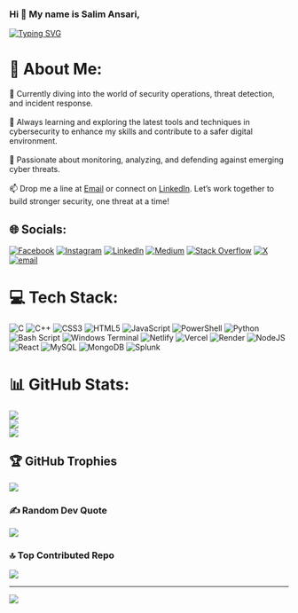 ### Hi 👋 My name is Salim Ansari,
[![Typing SVG](https://readme-typing-svg.demolab.com?font=Fira+Code&pause=1000&color=25FF00&vCenter=true&random=false&width=435&lines=A+Cyber+Security+Analyst;A+Security+Operations+Center)](https://git.io/typing-svg)
<!--
Here are some ideas to get you started:
-->
# 💫 About Me:
🔭 Currently diving into the world of security operations, threat detection, and incident response.<br><br>🌱 Always learning and exploring the latest tools and techniques in cybersecurity to enhance my skills and contribute to a safer digital environment.<br><br>💬 Passionate about monitoring, analyzing, and defending against emerging cyber threats.<br><br>
📫 Drop me a line at [Email](mailto:salimansari7644@gmail.com) or connect on [LinkedIn](https://www.linkedin.com/in/imsalimansari/). Let’s work together to build stronger security, one threat at a time!

## 🌐 Socials:
[![Facebook](https://img.shields.io/badge/Facebook-%231877F2.svg?logo=Facebook&logoColor=white)](https://facebook.com/Iamsalimansari) [![Instagram](https://img.shields.io/badge/Instagram-%23E4405F.svg?logo=Instagram&logoColor=white)](https://instagram.com/imsalimansari) [![LinkedIn](https://img.shields.io/badge/LinkedIn-%230077B5.svg?logo=linkedin&logoColor=white)](https://linkedin.com/in/imsalimansari) [![Medium](https://img.shields.io/badge/Medium-12100E?logo=medium&logoColor=white)](https://medium.com/@imsalimansari) [![Stack Overflow](https://img.shields.io/badge/-Stackoverflow-FE7A16?logo=stack-overflow&logoColor=white)](https://stackoverflow.com/users/22051381) [![X](https://img.shields.io/badge/X-black.svg?logo=X&logoColor=white)](https://x.com/imsalimansari) [![email](https://img.shields.io/badge/Email-D14836?logo=gmail&logoColor=white)](mailto:salimansari7644@gmail.com) 

# 💻 Tech Stack:
![C](https://img.shields.io/badge/c-%2300599C.svg?style=for-the-badge&logo=c&logoColor=white) ![C++](https://img.shields.io/badge/c++-%2300599C.svg?style=for-the-badge&logo=c%2B%2B&logoColor=white) ![CSS3](https://img.shields.io/badge/css3-%231572B6.svg?style=for-the-badge&logo=css3&logoColor=white) ![HTML5](https://img.shields.io/badge/html5-%23E34F26.svg?style=for-the-badge&logo=html5&logoColor=white) ![JavaScript](https://img.shields.io/badge/javascript-%23323330.svg?style=for-the-badge&logo=javascript&logoColor=%23F7DF1E) ![PowerShell](https://img.shields.io/badge/PowerShell-%235391FE.svg?style=for-the-badge&logo=powershell&logoColor=white) ![Python](https://img.shields.io/badge/python-3670A0?style=for-the-badge&logo=python&logoColor=ffdd54) ![Bash Script](https://img.shields.io/badge/bash_script-%23121011.svg?style=for-the-badge&logo=gnu-bash&logoColor=white) ![Windows Terminal](https://img.shields.io/badge/Windows%20Terminal-%234D4D4D.svg?style=for-the-badge&logo=windows-terminal&logoColor=white) ![Netlify](https://img.shields.io/badge/netlify-%23000000.svg?style=for-the-badge&logo=netlify&logoColor=#00C7B7) ![Vercel](https://img.shields.io/badge/vercel-%23000000.svg?style=for-the-badge&logo=vercel&logoColor=white) ![Render](https://img.shields.io/badge/Render-%46E3B7.svg?style=for-the-badge&logo=render&logoColor=white) ![NodeJS](https://img.shields.io/badge/node.js-6DA55F?style=for-the-badge&logo=node.js&logoColor=white) ![React](https://img.shields.io/badge/react-%2320232a.svg?style=for-the-badge&logo=react&logoColor=%2361DAFB) ![MySQL](https://img.shields.io/badge/mysql-4479A1.svg?style=for-the-badge&logo=mysql&logoColor=white) ![MongoDB](https://img.shields.io/badge/MongoDB-%234ea94b.svg?style=for-the-badge&logo=mongodb&logoColor=white) ![Splunk](https://img.shields.io/badge/splunk-%23000000.svg?style=for-the-badge&logo=splunk&logoColor=white)
# 📊 GitHub Stats:
![](https://github-readme-stats.vercel.app/api?username=imsalimansari&theme=dark&hide_border=false&include_all_commits=false&count_private=false)<br/>
![](https://nirzak-streak-stats.vercel.app/?user=imsalimansari&theme=dark&hide_border=false)<br/>
![](https://github-readme-stats.vercel.app/api/top-langs/?username=imsalimansari&theme=dark&hide_border=false&include_all_commits=false&count_private=false&layout=compact)

## 🏆 GitHub Trophies
![](https://github-profile-trophy.vercel.app/?username=imsalimansari&theme=radical&no-frame=false&no-bg=true&margin-w=4)

### ✍️ Random Dev Quote
![](https://quotes-github-readme.vercel.app/api?type=horizontal&theme=radical)

### 🔝 Top Contributed Repo
![](https://github-contributor-stats.vercel.app/api?username=imsalimansari&limit=5&theme=dark&combine_all_yearly_contributions=true)

---
[![](https://visitcount.itsvg.in/api?id=imsalimansari&icon=0&color=0)](https://visitcount.itsvg.in)

<!-- Proudly created with GPRM ( https://gprm.itsvg.in ) -->
